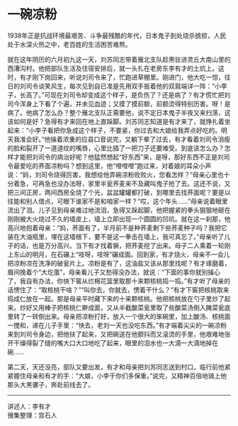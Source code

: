 # 一碗凉粉

1938年正是抗战环境最艰苦、斗争最残酷的年代，日本鬼子到处烧杀掳掠，人民处于水深火热之中，老百姓的生活困苦难熬。

就在这年阴历的六月初九这一天，刘苏同志带着雁北支队趁黑驻进灵丘大南山里的西漕沟村。他把部队生活及住宿安排后，就一头扎在老房东李有才的土炕上。这时，有才刚下岗回来，听说刘司令来了，忙跑进草棚里。刚进门，他大吃一惊，往日的刘司令谈笑风生，每次见到自已准是先用双手扳着他的双肩端详一阵：“小李子，长高了。”可现在刘司令却变成这个样子，是负伤了？还是病了？有才慌忙把刘司今浑身上下看了个遍，并未见血迹；又摸了摸前额，前额烫得特别历害。呀！是病了。他病了怎么办？整个雁北支队正需要他，说不定日本鬼子半夜又来扫荡，这该如何是好？急得有才来回在地上直跺脚。刘苏同志知道是有才来了，就挣扎着坐起来：“小李子看把你急成这个样子，不要紧，你过去和大娘给我弄点好吃的。明天我准会好。”他操着浓重的应县口音说完，又躺下晕了过去，有才看着刘司令消瘦的脸和裂开了一道道纹的嘴唇，心里比插了一把刀子还要难受。到底该怎么办？怎样才能把刘司令的病治好呢？他猛然想起“好东西”来，是呀，那好东西不正是刘司令最爱吃的荞面凉粉吗？想到这里，他“噔噔噔”跑过来，对着娘的耳朵小声说：“妈，刘司令烧得厉害，我想给他弄碗凉粉败败火，您看怎样？”母亲心里也十分着急，可再急也没办法呀，家里半瓮荞麦来不及藏叫鬼子抢了去。这还不说，又把三间正房，两间西房全烧了个光，盆盆罐罐都打破，到哪里去找荞面呢？要是以往能和别人借点，可眼下谁家不是和咱家一样？“哎，这个年头......”母亲说着眼里流出了泪。儿子见到母亲难过地流泪，急得又跺起脚，他把握紧的拳头狠狠地砸在刚刚被大火烧过不久的墙皮上，墙上立即出现一个圆圆的凹坑。就在这一刹那，他高兴地抱着母亲：“妈，荞面有了，半月前不是种荞麦剩下些荞麦种子吗？我把它装在大油瓶里，埋在这墙根下，要不是这一拳击在墙上，我可真忘了。”母亲听了儿子的话，也是万分高兴。当下有才找着镢，把荞麦挖了出来。母子二人乘着一轮刚上东山的明月，在石碾上“吱呀，吱呀”碾成面。回到家，有才烧火，母亲不一会儿把凉粉凉在洗净的破瓮片上。凉粉是有了，这油盐又该从那里找呢？有才琢磨着，眉间挽着个“大圪蛋”，母亲看儿子又愁得没办法，就说：“下面的事你就别操心了，我自有办法，你快下窖从烂棉花篮里取那十来颗核桃捣一捣。”有才听了母亲的话愣住了：“取核桃干啥？”“叫你去，你就去，愣着干什么？”有才下窖把核桃取来捣成仁放在一起。那是母亲平时藏下来的十来颗核桃。他把核桃放在勺子里炒了起来。炒好又用棒子把核桃仁擀成面，又从半截酸菜瓮里取了些酸菜汤倒入腌菜瓮底里转了一转倒出来。母亲把凉粉打好，放入一个很大的笨碗里，加上酸汤、核桃面一搅和，递在儿子手里：“快去，老刘一天也没吃东西。”有才端着尖尖的一碗凉粉来到刘司令身边，把他扶了起来，又把碗送在他颤抖而又滚烫的手里，他艰难地张开干燥得裂了缝的嘴大口大口地吃了起来，眼里的泪水也一大滴一大滴地掉在碗......

第二天，天还没亮，部队又要出发，有才和母亲把刘苏同志送到村口，临行前他紧紧握住母亲和有才的手：“大娘，小李于你们多保重。”说完，又精神百倍地骑上他那头大黑骡子，奔赴前线去了。

---

讲述人：李有才  
搜集整理：宫石人

